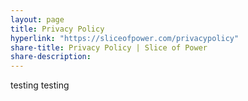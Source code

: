 ```yaml
---
layout: page
title: Privacy Policy
hyperlink: "https://sliceofpower.com/privacypolicy"
share-title: Privacy Policy | Slice of Power
share-description: 
---
```


testing testing
